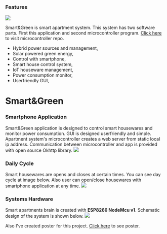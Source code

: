 ### Features

![](https://raw.githubusercontent.com/bilalguvenc/SmartGreen-AndroidApp/master/project-images/smartgreen-repository-template.png)

Smart&Green is smart apartment system. This system has two software parts. First this application and second microcontroller program. [Click here](https://github.com/bilalguvenc/SmartGreen-Microcontroller "Microcontroller Program") to visit microcontroller repo.
- Hybrid power sources and management,
- Solar powered green energy,
- Control with smartphone,
- Smart house control system,
- IoT houseware management,
- Power consumption monitor,
- Userfriendly GUI,

# Smart&Green
### Smartphone Application
Smart&Green application is designed to control smart housewares and monitor power consumption. GUI is designed userfriendly and simple.
Apartment system's microcontroller creates a web server from static local ip address. Communication between microcontroller and app is provided with open source Okhttp library. 
![](https://raw.githubusercontent.com/bilalguvenc/SmartGreen-AndroidApp/master/project-images/app.png)

### Daily Cycle
Smart housewares are opens and closes at certain times. You can see day cycle at image below. Also user can open/close housewares with smartphone application at any time. 
![](https://raw.githubusercontent.com/bilalguvenc/SmartGreen-AndroidApp/master/project-images/automationcycle.png)

### Systems Hardware
Smart apartments brain is created with **ESP8266 NodeMcu v1**. Schematic design of the system is shown below.
![](https://raw.githubusercontent.com/bilalguvenc/SmartGreen-AndroidApp/master/project-images/schema.png)

Also I've created poster for this project. [Click here](https://github.com/bilalguvenc/SmartGreen-AndroidApp/blob/master/project-images/smartngreen.pdf "Click here") to see poster.


